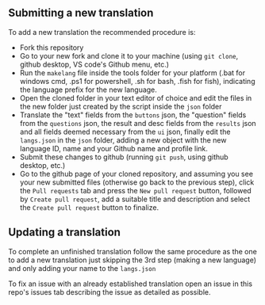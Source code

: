 ## Submitting a new translation
To add a new translation the recommended procedure is:
 - Fork this repository 
 - Go to your new fork and clone it to your machine (using `git clone`, github desktop, VS code's Github menu, etc.)
 - Run the `makelang` file inside the tools folder for your platform (.bat for windows cmd, .ps1 for powershell, .sh for bash, .fish for fish), indicating the language prefix for the new language.
 - Open the cloned folder in your text editor of choice and edit the files in the new folder just created by the script inside the `json` folder
 - Translate the "text" fields from the `buttons` json, the "question" fields from the `questions` json, the result and desc fields from the `results` json and all fields deemed necessary from the `ui` json, finally edit the `langs.json` in the `json` folder, adding a new object with the new language ID, name and your Github name and profile link.
 - Submit these changes to github (running `git push`, using github desktop, etc.)
 - Go to the github page of your cloned repository, and assuming you see your new submitted files (otherwise go back to the previous step), click the `Pull requests` tab and press the `New pull request` button, followed by `Create pull request`, add a suitable title and description and select the `Create pull request` button to finalize.

## Updating a translation
To complete an unfinished translation follow the same procedure as the one to add a new translation just skipping the 3rd step (making a new language) and only adding your name to the `langs.json`

To fix an issue with an already established translation open an issue in this repo's issues tab describing the issue as detailed as possible.

